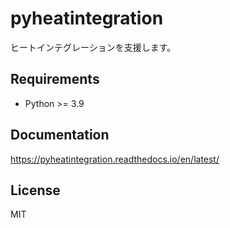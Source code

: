# pyheatintegration

ヒートインテグレーションを支援します。

## Requirements

- Python >= 3.9

## Documentation

https://pyheatintegration.readthedocs.io/en/latest/

## License

MIT
